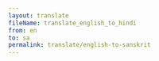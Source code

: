 ```yaml
--- 
layout: translate 
fileName: translate_english_to_hindi 
from: en
to: sa 
permalink: translate/english-to-sanskrit
---
```

